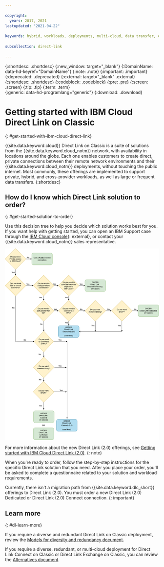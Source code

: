 ```yaml
---

copyright:
  years: 2017, 2021
lastupdated: "2021-04-22"

keywords: hybrid, workloads, deployments, multi-cloud, data transfer, descriptions, diverse, redundant

subcollection: direct-link

---
```


{:shortdesc: .shortdesc}
{:new_window: target="_blank"}
{:DomainName: data-hd-keyref="DomainName"}
{:note: .note}
{:important: .important}
{:deprecated: .deprecated}
{:external: target="_blank" .external}
{:shortdesc: .shortdesc}
{:codeblock: .codeblock}
{:pre: .pre}
{:screen: .screen}
{:tip: .tip}
{:term: .term}  
{:generic: data-hd-programlang="generic"}
{:download: .download}  

# Getting started with IBM Cloud Direct Link on Classic
{: #get-started-with-ibm-cloud-direct-link}

{{site.data.keyword.cloud}} Direct Link on Classic is a suite of solutions from the {{site.data.keyword.cloud_notm}} network, with availability in locations around the globe. Each one enables customers to create direct, private connections between their remote network environments and their {{site.data.keyword.cloud_notm}} deployments, without touching the public internet. Most commonly, these offerings are implemented to support private, hybrid, and cross-provider workloads, as well as large or frequent data transfers.
{:shortdesc}

## How do I know which Direct Link solution to order?
{: #get-started-solution-to-order}

Use this decision tree to help you decide which solution works best for you. If you want help with getting started, you can open an IBM Support case through the [IBM Cloud console](https://cloud.ibm.com/unifiedsupport/cases/add){: external}, or contact your {{site.data.keyword.cloud_notm}} sales representative.

![direct-link-decision-tree](/images/flow.png)

For more information about the new Direct Link (2.0) offerings, see [Getting started with IBM Cloud Direct Link (2.0)](/docs/dl?topic=dl-get-started-with-ibm-cloud-dl).
{: note}

When you're ready to order, follow the step-by-step instructions for the specific Direct Link solution that you need. After you place your order, you'll be asked to complete a questionnaire related to your solution and workload requirements.  

   Currently, there isn't a migration path from {{site.data.keyword.dlc_short}} offerings to Direct Link (2.0). You must order a new Direct Link (2.0) Dedicated or Direct Link (2.0) Connect connection.
   {: important}

## Learn more
{: #dl-learn-more}

If you require a diverse and redundant Direct Link on Classic deployment, review the [Models for diversity and redundancy document](/docs/direct-link?topic=direct-link-models-for-diversity-and-redundancy-in-direct-link).

If you require a diverse, redundant, or multi-cloud deployment for Direct Link Connect on Classic or Direct Link Exchange on Classic, you can review the [Alternatives document](/docs/direct-link?topic=direct-link-alternatives-for-your-ibm-cloud-direct-link-deployment).

